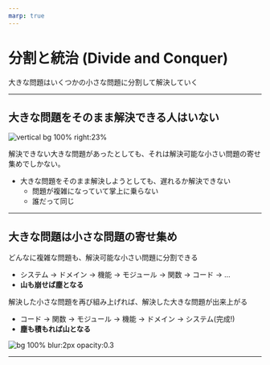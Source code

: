 ```yaml
---
marp: true
---
```

<!-- 
size: 16:9
paginate: true
style: |
  /* 三重引用を脚注の記号に転用 */
  blockquote > blockquote > blockquote {
    font-size: 55%;
    font-weight: 400;
    padding: 0;
    margin: 0;
    border: 0;
    border-top: 0.1em dashed #555;
    position: absolute;
    bottom: 70px;
    left: 70px;
  }
-->
<!-- header: 勉強会#-->
<script type="module">
  // Mermaidを使えるようにするおまじない
  import mermaid from 'https://cdn.jsdelivr.net/npm/mermaid@10/dist/mermaid.esm.min.mjs';
  mermaid.initialize({ startOnLoad: true });
</script>

# 分割と統治 (Divide and Conquer)

大きな問題はいくつかの小さな問題に分割して解決していく

---

## 大きな問題をそのまま解決できる人はいない

![vertical bg 100% right:23%](https://3.bp.blogspot.com/-3OcwLnav84Y/WQvu99az5tI/AAAAAAABEDM/nfjpY6Gcewkae2OCnKBu2-s40FS37rN1ACLcB/s800/figure_ningenkankei_fukuzatsu.png)

解決できない大きな問題があったとしても、それは解決可能な小さい問題の寄せ集めでしかない。

* 大きな問題をそのまま解決しようとしても、遅れるか解決できない
    * 問題が複雑になっていて掌上に乗らない
    * 誰だって同じ

---
## 大きな問題は小さな問題の寄せ集め

どんなに複雑な問題も、解決可能な小さい問題に分割できる

* システム → ドメイン → 機能 → モジュール → 関数 → コード → ...
* **山も崩せば塵となる**

解決した小さな問題を再び組み上げれば、解決した大きな問題が出来上がる

* コード → 関数 → モジュール → 機能 → ドメイン → システム(完成!)
* **塵も積もれば山となる**

![bg 100% blur:2px opacity:0.3](https://kroki.io/mermaid/svg/eNpLy8kvT85ILCpRCHHhUlBwjH6xpP3l7ImPG1c9ndr_cmFPrIKurp2TocaTHWufr-h-umvZ48Z1EBlNkHKwrBFeWWMcsk6GIGkFZ0ONF8sXP9u462n_-hfNe-EWIysxwqPECKLEmLASEzxKjCFKTHErcYa4xQVbUDxq2A3R92xHB1itEQlqIVa7GBGj1gSqFsQ2hbCNidDnAnG7qwZa5GKog7jbFcSEOMsVAEfvDgE=)


---
